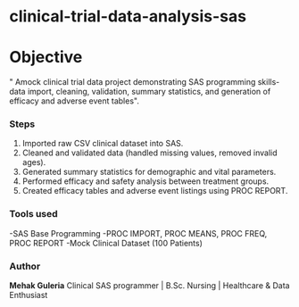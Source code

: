 # clinical-trial-data-analysis-sas

# Objective
" Amock clinical trial data project demonstrating SAS programming skills- data import, cleaning, validation, summary statistics, and generation of efficacy and adverse event tables".

### Steps
1. Imported raw CSV clinical dataset into SAS.
2. Cleaned and validated data (handled missing values, removed invalid ages).
3. Generated summary statistics for demographic and vital parameters.
4. Performed efficacy and safety analysis between treatment groups.
5. Created efficacy tables and adverse event listings using PROC REPORT.

### Tools used
-SAS Base Programming
-PROC IMPORT, PROC MEANS, PROC FREQ, PROC REPORT
-Mock Clinical Dataset (100 Patients)

### Author
**Mehak Guleria**
Clinical SAS programmer | B.Sc. Nursing | Healthcare & Data Enthusiast
